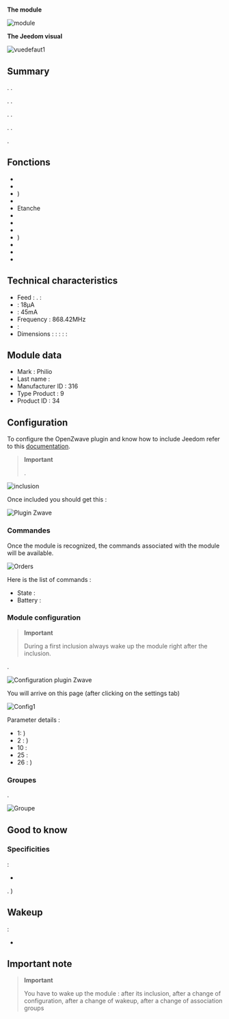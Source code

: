 # 

**The module**

![module](images/philio.psr04/module.jpg)

**The Jeedom visual**

![vuedefaut1](images/philio.psr04/vuedefaut1.jpg)

## Summary

. .

. .

. .

. .

.

## Fonctions

-   
-   
-   )
-   
-   Etanche
-   
-   
-   
-   )
-   
-   
-   

## Technical characteristics

-   Feed : . : 
-    : 18µA
-    : 45mA
-   Frequency : 868.42MHz
-    : 
-   Dimensions :  :  :  :  : 

## Module data

-   Mark : Philio
-   Last name : 
-   Manufacturer ID : 316
-   Type Product : 9
-   Product ID : 34

## Configuration

To configure the OpenZwave plugin and know how to include Jeedom refer to this [documentation](https://doc.jeedom.com/en_US/plugins/automation%20protocol/openzwave/).

> **Important**
>
> .

![inclusion](images/philio.psr04/inclusion.jpg)

Once included you should get this :

![Plugin Zwave](images/philio.psr04/information.jpg)

### Commandes

Once the module is recognized, the commands associated with the module will be available.

![Orders](images/philio.psr04/commandes.jpg)

Here is the list of commands :

-   State : 
-   Battery : 

### Module configuration

> **Important**
>
> During a first inclusion always wake up the module right after the inclusion.

.

![Configuration plugin Zwave](images/plugin/bouton_configuration.jpg)

You will arrive on this page (after clicking on the settings tab)

![Config1](images/philio.psr04/config1.jpg)

Parameter details :

-   1: )
-   2 : )
-   10 : 
-   25 : 
-   26 : )

### Groupes

. 

![Groupe](images/philio.psr04/groupe.jpg)

## Good to know

### Specificities

 :

-   

. )

## Wakeup

 :

-   

## Important note

> **Important**
>
> You have to wake up the module : after its inclusion, after a change of configuration, after a change of wakeup, after a change of association groups
